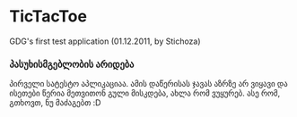 TicTacToe
=========

GDG's first test application (01.12.2011, by Stichoza)

### პასუხისმგებლობის არიდება
პირველი სატესტო აპლიკაციაა. ამის დაწერისას ჯავას აზრზე არ ვიყავი და ისეთები წერია მეთვითონ გული მისკდება, ახლა რომ ვუყურებ. ასე რომ, გთხოვთ, ნუ მაძაგებთ :D
